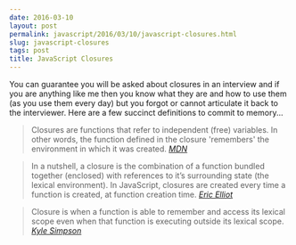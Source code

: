 ```yaml
---
date: 2016-03-10
layout: post
permalink: javascript/2016/03/10/javascript-closures.html
slug: javascript-closures
tags: post
title: JavaScript Closures
---
```


You can guarantee you will be asked about closures in an interview and if you are anything like me then you know what they are and how to use them (as you use them every day) but you forgot or cannot articulate it back to the interviewer. Here are a few succinct definitions to commit to memory...

> Closures are functions that refer to independent (free) variables. In other words, the function defined in the closure 'remembers' the environment in which it was created.
> <cite><a href="https://developer.mozilla.org/en/docs/Web/JavaScript/Closures">MDN</a></cite>

> In a nutshell, a closure is the combination of a function bundled together (enclosed) with references to it’s surrounding state (the lexical environment). In JavaScript, closures are created every time a function is created, at function creation time.
> <cite><a href="https://medium.com/javascript-scene/master-the-javascript-interview-what-is-a-closure-b2f0d2152b36#.b5xs2c1kj">Eric Elliot</a></cite>

> Closure is when a function is able to remember and access its lexical scope even when that function is executing outside its lexical scope.
> <cite><a href="https://github.com/getify/You-Dont-Know-JS/blob/master/scope%20&%20closures/ch5.md">Kyle Simpson</a></cite>
